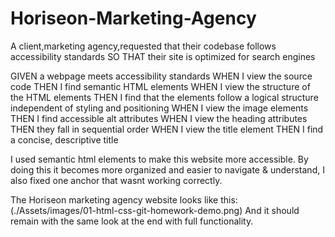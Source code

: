 # Horiseon-Marketing-Agency

A client,marketing agency,requested that their codebase follows accessibility standards
SO THAT their site is optimized for search engines

GIVEN a webpage meets accessibility standards
WHEN I view the source code
THEN I find semantic HTML elements
WHEN I view the structure of the HTML elements
THEN I find that the elements follow a logical structure independent of styling and positioning
WHEN I view the image elements
THEN I find accessible alt attributes
WHEN I view the heading attributes
THEN they fall in sequential order
WHEN I view the title element
THEN I find a concise, descriptive title




I used semantic html elements to make this website more accessible.
By doing this it becomes more organized and easier to navigate & understand,
I also fixed one anchor that wasnt working correctly. 

The Horiseon marketing agency website looks like this:
(./Assets/images/01-html-css-git-homework-demo.png) 
And it should remain with the same look at the end with full functionality.